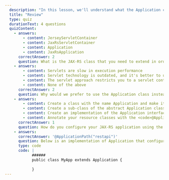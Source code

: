 ```yaml
---
  description: "In this lesson, we'll understand what the Application class is and how it sets up the JAX-RS application and the necessary resource classes."
  title: "Review"
  type: quiz
  durationText: 4 questions
  quizContent: 
    - answers: 
        - content: JerseyServletContainer
        - content: JaxRsServletContainer
        - content: Application
        - content: JaxRsApplication
      correctAnswer: 2
      question: What is the JAX-RS class that you need to extend in order to configure your REST application?
    - answers: 
        - content: Servlets are slow in execution performance
        - content: Servlet technology is outdated, and it's better to use the newer Application class
        - content: The servlet approach restricts you to a servlet container. The Application class is deployment-agnostic. 
        - content: None of the above
      correctAnswer: 2
      question: Why would we prefer to use the Application class instead of a servlet class to bootstrap a JAX-RS application?
    - answers: 
        - content: Create a class with the name Application and make it available in the class path
        - content: Create a sub-class of the abstract Application class and make it available in the class path
        - content: Create an implementation of the Application interface and implement all the methods of the interface
        - content: Annotate your resource classes with the <code>@Application</code> annotation
      correctAnswer: 1
      question: How do you configure your JAX-RS application using the Application class?
    - answers: 
      correctAnswer: '@ApplicationPath("restapi")'
      question: Below is an implementation of Application that configures your JAX-RS application. Add the code that exposes the API resources under URLs that start with <code>/restapi</code>.
      type: code
      code: |
            ######
            public class MyApp extends Application {
            
            }            
---
```


